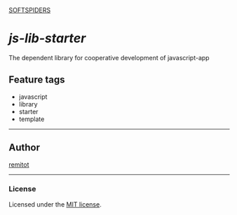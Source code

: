 [SOFTSPIDERS](https://github.com/softspiders/softspiders)

# *js-lib-starter*

The dependent library for cooperative development of javascript-app

## Feature tags

- javascript
- library
- starter
- template

---

## Author

[remitot](https://github.com/remitot)

---

### License

Licensed under the [MIT license](./LICENSE).
